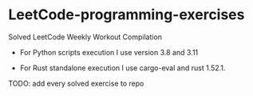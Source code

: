# LeetCode-programming-exercises
Solved LeetCode Weekly Workout Compilation

- For Python scripts execution I use version 3.8 and 3.11

- For Rust standalone execution I use cargo-eval and rust 1.52.1.

TODO: add every solved exercise to repo